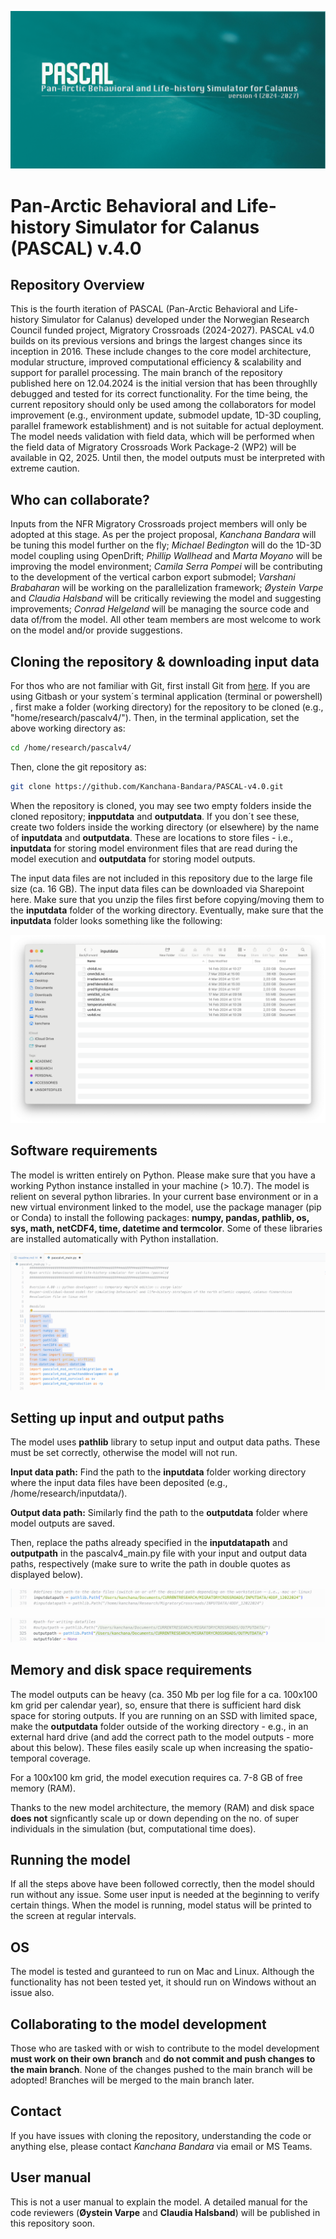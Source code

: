 ![PASCALv4 cover photo](pascal_github_bg.png)
# Pan-Arctic Behavioral and Life-history Simulator for Calanus (PASCAL) v.4.0
## Repository Overview
This is the fourth iteration of PASCAL (Pan-Arctic Behavioral and Life-history Simulator for Calanus) developed under the Norwegian Research Council funded project, Migratory Crossroads (2024-2027). PASCAL v4.0 builds on its previous versions and brings the largest changes since its inception in 2016. These include changes to the core model architecture, modular structure, improved computational efficiency & scalability and support for parallel processing. The main branch of the repository published here on 12.04.2024 is the initial version that has been throughlly debugged and tested for its correct functionality. For the time being, the current repository should only be used among the collaborators for model improvement (e.g., environment update, submodel update, 1D-3D coupling, parallel framework establishment) and is not suitable for actual deployment. The model needs validation with field data, which will be performed when the field data of Migratory Crossroads Work Package-2 (WP2) will be available in Q2, 2025. Until then, the model outputs must be interpreted with extreme caution.

## Who can collaborate?
Inputs from the NFR Migratory Crossroads project members will only be adopted at this stage. As per the project proposal, _Kanchana Bandara_ will be tuning this model further on the fly; _Michael Bedington_ will do the 1D-3D model coupling using OpenDrift; _Phillip Wallhead_ and _Marta Moyano_ will be improving the model environment; _Camila Serra Pompei_ will be contributing to the development of the vertical carbon export submodel; _Varshani Brabaharan_ will be working on the parallelization framework; _Øystein Varpe_ and _Claudia Halsband_ will be critically reviewing the model and suggesting improvements; _Conrad Helgeland_ will be managing the source code and data of/from the model. All other team members are most welcome to work on the model and/or provide suggestions.

## Cloning the repository & downloading input data
For thos who are not familiar with Git, first install Git from [here](https://git-scm.com). If you are using Gitbash or your system´s terminal application (terminal or powershell) , first make a folder (working directory) for the repository to be cloned (e.g., "home/research/pascalv4/"). Then, in the terminal application, set the above working directory as:

```bash
cd /home/research/pascalv4/
```

Then, clone the git repository as:

```bash
git clone https://github.com/Kanchana-Bandara/PASCAL-v4.0.git
```

When the repository is cloned, you may see two empty folders inside the cloned repository; __inpputdata__ and __outputdata__. If you don´t see these, create two folders inside the working directory (or elsewhere) by the name of __inputdata__ and __outputdata__. These are locations to store files - i.e., __inputdata__ for storing model environment files that are read during the model execution and __outputdata__ for storing model outputs. 

The input data files are not included in this repository due to the large file size (ca. 16 GB). The input data files can be downloaded via Sharepoint here. Make sure that you unzip the files first before copying/moving them to the __inputdata__ folder of the working directory. Eventually, make sure that the __inputdata__ folder looks something like the following:

![the structure of the inputdata folder](inputdata_view.png)

## Software requirements
The model is written entirely on Python. Please make sure that you have a working Python instance installed in your machine (> 10.7). The model is relient on several python libraries. In your current base environment or in a new virtual environment linked to the model, use the package manager (pip or Conda) to install the following packages: __numpy, pandas, pathlib, os, sys, math, netCDF4, time, datetime and termcolor__. Some of these libraries are installed automatically with Python installation.

![the list of libraries needed to run the model](dependencies_view.png)

## Setting up input and output paths
The model uses __pathlib__ library to setup input and output data paths. These must be set correctly, otherwise the model will not run. 

__Input data path:__ Find the path to the __inputdata__ folder working directory where the input data files have been deposited (e.g., /home/research/inputdata/). 

__Output data path:__ Similarly find the path to the __outputdata__ folder where model outputs are saved.

Then, replace the paths already specified in the __inputdatapath__ and __outputpath__  in the pascalv4_main.py file with your input and output data paths, respectively (make sure to write the path in double quotes as displayed below).

![the inputdata path](input_path_view.png)

![the output path](output_path_view.png)


## Memory and disk space requirements
The model outputs can be heavy (ca. 350 Mb per log file for a ca. 100x100 km grid per calendar year), so, ensure that there is sufficient hard disk space for storing outputs. If you are running on an SSD with limited space, make the __outputdata__ folder outside of the working directory - e.g., in an external hard drive (and add the correct path to the model outputs - more about this below). These files easily scale up when increasing the spatio-temporal coverage. 

For a 100x100 km grid, the model execution requires ca. 7-8 GB of free memory (RAM). 

Thanks to the new model architecture, the memory (RAM) and disk space __does not__ signficantly scale up or down depending on the no. of super individuals in the simulation (but, computational time does).

## Running the model
If all the steps above have been followed correctly, then the model should run without any issue. Some user input is needed at the beginning to verify certain things. When the model is running, model status will be printed to the screen at regular intervals.

## OS
The model is tested and guranteed to run on Mac and Linux. Although the functionality has not been tested yet, it should run on Windows without an issue also.

## Collaborating to the model development
Those who are tasked with or wish to contribute to the model development __must work on their own branch__ and __do not commit and push changes to the main branch__. None of the changes pushed to the main branch will be adopted! Branches will be merged to the main branch later.

## Contact
If you have issues with cloning the repository, understanding the code or anything else, please contact _Kanchana Bandara_ via email or MS Teams.

## User manual
This is not a user manual to explain the model. A detailed manual for the code reviewers (__Øystein Varpe__ and __Claudia Halsband__) will be published in this repository soon.